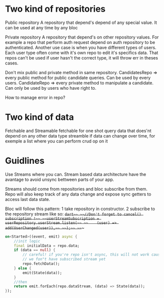 # Two kind of repositories

Public repository
A repository that depend's depend of any special value.
It can be used at any time by any bloc

Private repository
A repository that depend's on other repository values. For example a repo that perform auth request depend on auth repository to be authenticated.
Another use case is when you have different types of users. Each user type often come with it's own repo to edit it's specifics data. That repos can't be used if user hasn't the correct type, it will throw err in theses cases.

Don't mix public and private method in same repository.
CandidatesRepo => every public method for public candidate queries. Can be used by every users.
CandidateRepo => every private method to manipulate a candidate. Can only be used by users who have right to.

How to manage error in repo?

# Two kind of data
Fetchable and Streamable
fetchable for one shot query data that does'nt depend on any other data type
streamble if data can change over time, for exemple a list where you can perform crud op on it

# Guidlines
Use Streams where you can. Stream based data architecture have the avantage to avoid unsync bettween parts of your app.

Streams should come from repositories and bloc subscribe from them. Repo will also keep track of any data change and expose sync getters to access last data state. 

Bloc will follow this pattern:
1 take repository in constructor.
2 subscribe to the repository stream like so:
~~```dart~~
~~//Don't forget to cancel() subscription !~~
~~userStreamSubscription = userRepository.userStream.listen(~~
~~    (user) => add(UserChanged(user)),~~
~~);~~
~~```~~~

```dart
on<Started>((event, emit) async {
    //init logic
    final initialData = repo.data;
    if (data == null) {
        // careful! if you're repo isn't async, this will not work cause 
        // we fon"t have subscribed stream yet
        repo.fetchData();
    } else {
        emit(State(data));
    }
    //then
    return emit.forEach(repo.dataStream, (data) => State(data));
});
```